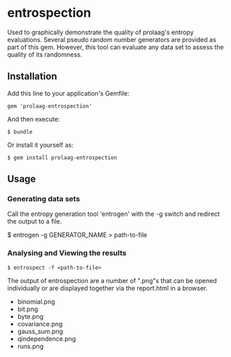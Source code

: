 # entrospection

Used to graphically demonstrate the quality of prolaag's entropy evaluations.  Several pseudo random number generators are provided as part of this gem. However, this tool can evaluate any data set to assess the quality of its randomness.  

## Installation

Add this line to your application's Gemfile:

    gem 'prolaag-entrospection'

And then execute:

    $ bundle

Or install it yourself as:

    $ gem install prolaag-entrospection

## Usage

### Generating data sets
 
   Call the entropy generation tool 'entrogen' with the -g switch and redirect the output to a file.

   $ entrogen -g GENERATOR_NAME > path-to-file


### Analysing and Viewing the results

    $ entrospect -f <path-to-file>

The output of entrospection are a number of ".png"s that can be opened individually or are displayed together via the report.html in a browser.

* binomial.png
* bit.png
* byte.png
* covariance.png
* gauss_sum.png
* qindependence.png
* runs.png
